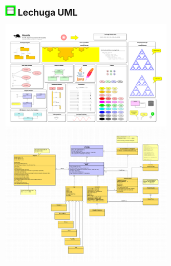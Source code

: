 # ![alt text](src/main/resources/org/homs/houmls/houmls.png) Lechuga UML

![alt text](welcome.png)
![alt text](houmls-white-paper.png)

